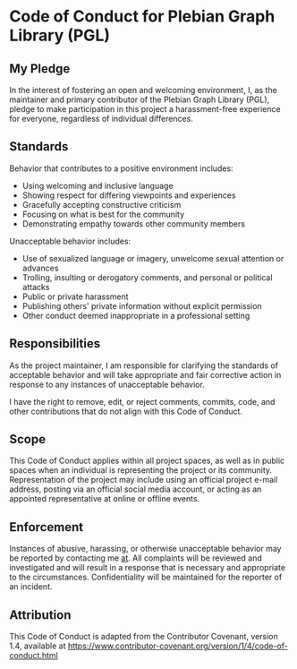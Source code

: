 # Code of Conduct for Plebian Graph Library (PGL)

## My Pledge
In the interest of fostering an open and welcoming environment, I, as the maintainer and primary contributor of the Plebian Graph Library (PGL), pledge to make participation in this project a harassment-free experience for everyone, regardless of individual differences.

## Standards

Behavior that contributes to a positive environment includes:

- Using welcoming and inclusive language
- Showing respect for differing viewpoints and experiences
- Gracefully accepting constructive criticism
- Focusing on what is best for the community
- Demonstrating empathy towards other community members

Unacceptable behavior includes:

- Use of sexualized language or imagery, unwelcome sexual attention or advances
- Trolling, insulting or derogatory comments, and personal or political attacks
- Public or private harassment
- Publishing others' private information without explicit permission
- Other conduct deemed inappropriate in a professional setting

## Responsibilities

As the project maintainer, I am responsible for clarifying the standards of acceptable behavior and will take appropriate and fair corrective action in response to any instances of unacceptable behavior.

I have the right to remove, edit, or reject comments, commits, code, and other contributions that do not align with this Code of Conduct.

## Scope

This Code of Conduct applies within all project spaces, as well as in public spaces when an individual is representing the project or its community. Representation of the project may include using an official project e-mail address, posting via an official social media account, or acting as an appointed representative at online or offline events.

## Enforcement

Instances of abusive, harassing, or otherwise unacceptable behavior may be reported by contacting me [at](indrajeet.haldar08@gmail.com). All complaints will be reviewed and investigated and will result in a response that is necessary and appropriate to the circumstances. Confidentiality will be maintained for the reporter of an incident.

## Attribution

This Code of Conduct is adapted from the Contributor Covenant, version 1.4, available at https://www.contributor-covenant.org/version/1/4/code-of-conduct.html